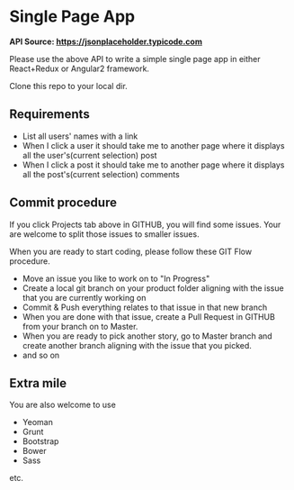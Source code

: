 # Single Page App

**API Source: https://jsonplaceholder.typicode.com**

Please use the above API to write a simple single page app in either React+Redux or Angular2 framework.

Clone this repo to your local dir.

## Requirements

- List all users' names with a link
- When I click a user it should take me to another page where it displays all the user's(current selection) post
- When I click a post it should take me to another page where it displays all the post's(current selection) comments

## Commit procedure

If you click Projects tab above in GITHUB, you will find some issues. Your are welcome to split those issues to smaller issues. 

When you are ready to start coding, please follow these GIT Flow procedure.

- Move an issue you like to work on to "In Progress"
- Create a local git branch on your product folder aligning with the issue that you are currently working on
- Commit & Push everything relates to that issue in that new branch
- When you are done with that issue, create a Pull Request in GITHUB from your branch on to Master. 
- When you are ready to pick another story, go to Master branch and create another branch aligning with the issue that you picked.
- and so on

## Extra mile

You are also welcome to use

- Yeoman
- Grunt
- Bootstrap
- Bower
- Sass

etc.

